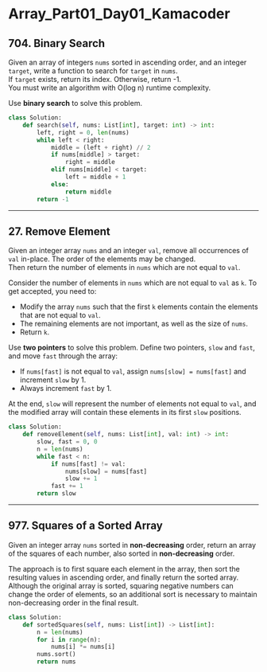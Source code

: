 # Array_Part01_Day01_Kamacoder

## 704. Binary Search

Given an array of integers `nums` sorted in ascending order, and an integer `target`, write a function to search for `target` in `nums`.  
If `target` exists, return its index. Otherwise, return -1.  
You must write an algorithm with O(log n) runtime complexity.

Use **binary search** to solve this problem.

```python
class Solution:
    def search(self, nums: List[int], target: int) -> int:
        left, right = 0, len(nums)
        while left < right:
            middle = (left + right) // 2
            if nums[middle] > target:
                right = middle
            elif nums[middle] < target:
                left = middle + 1
            else:
                return middle
        return -1
```

---

## 27. Remove Element

Given an integer array `nums` and an integer `val`, remove all occurrences of `val` in-place. The order of the elements may be changed.  
Then return the number of elements in `nums` which are not equal to `val`.

Consider the number of elements in `nums` which are not equal to `val` as `k`. To get accepted, you need to:

- Modify the array `nums` such that the first `k` elements contain the elements that are not equal to `val`.
- The remaining elements are not important, as well as the size of `nums`.
- Return `k`.

Use **two pointers** to solve this problem. Define two pointers, `slow` and `fast`, and move `fast` through the array:

- If `nums[fast]` is not equal to `val`, assign `nums[slow] = nums[fast]` and increment `slow` by 1.
- Always increment `fast` by 1.

At the end, `slow` will represent the number of elements not equal to `val`, and the modified array will contain these elements in its first `slow` positions.

```python
class Solution:
    def removeElement(self, nums: List[int], val: int) -> int:
        slow, fast = 0, 0
        n = len(nums)
        while fast < n:
            if nums[fast] != val:
                nums[slow] = nums[fast]
                slow += 1
            fast += 1
        return slow
```

---

## 977. Squares of a Sorted Array

Given an integer array `nums` sorted in **non-decreasing** order, return an array of the squares of each number, also sorted in **non-decreasing** order.

The approach is to first square each element in the array, then sort the resulting values in ascending order, and finally return the sorted array.  
Although the original array is sorted, squaring negative numbers can change the order of elements, so an additional sort is necessary to maintain non-decreasing order in the final result.

```python
class Solution:
    def sortedSquares(self, nums: List[int]) -> List[int]:
        n = len(nums)
        for i in range(n):
            nums[i] *= nums[i]
        nums.sort()
        return nums
```
